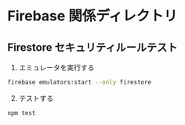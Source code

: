 # Firebase 関係ディレクトリ
## Firestore セキュリティルールテスト
1. エミュレータを実行する
```sh
firebase emulators:start --only firestore
```

2. テストする
```sh
npm test
```

